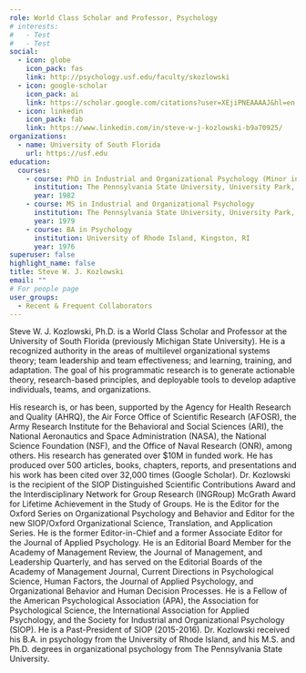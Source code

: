 ```yaml
---
role: World Class Scholar and Professor, Psychology
# interests:
#   - Test
#   - Test
social:
  - icon: globe
    icon_pack: fas
    link: http://psychology.usf.edu/faculty/skozlowski
  - icon: google-scholar
    icon_pack: ai
    link: https://scholar.google.com/citations?user=XEjiPNEAAAAJ&hl=en
  - icon: linkedin
    icon_pack: fab
    link: https://www.linkedin.com/in/steve-w-j-kozlowski-b9a70925/
organizations:
  - name: University of South Florida
    url: https://usf.edu
education:
  courses:
    - course: PhD in Industrial and Organizational Psychology (Minor in Organizational Behavior & Measurement)
      institution: The Pennsylvania State University, University Park, PA
      year: 1982
    - course: MS in Industrial and Organizational Psychology
      institution: The Pennsylvania State University, University Park, PA
      year: 1979
    - course: BA in Psychology
      institution: University of Rhode Island, Kingston, RI
      year: 1976
superuser: false
highlight_name: false
title: Steve W. J. Kozlowski
email: ""
# For people page
user_groups: 
  - Recent & Frequent Collaborators
---
```

Steve W. J. Kozlowski, Ph.D. is a World Class Scholar and Professor at the University of South Florida (previously Michigan State University). He is a recognized authority in the areas of multilevel organizational systems theory; team leadership and team effectiveness; and learning, training, and adaptation. The goal of his programmatic research is to generate actionable theory, research-based principles, and deployable tools to develop adaptive individuals, teams, and organizations. 

His research is, or has been, supported by the Agency for Health Research and Quality (AHRQ), the Air Force Office of Scientific Research (AFOSR), the Army Research Institute for the Behavioral and Social Sciences (ARI), the National Aeronautics and Space Administration (NASA), the National Science Foundation (NSF), and the Office of Naval Research (ONR), among others. His research has generated over $10M in funded work. He has produced over 500 articles, books, chapters, reports, and presentations and his work has been cited over 32,000 times (Google Scholar). Dr. Kozlowski is the recipient of the SIOP Distinguished Scientific Contributions Award and the Interdisciplinary Network for Group Research (INGRoup) McGrath Award for Lifetime Achievement in the Study of Groups. He is the Editor for the Oxford Series on Organizational Psychology and Behavior and Editor for the new SIOP/Oxford Organizational Science, Translation, and Application Series. He is the former Editor-in-Chief and a former Associate Editor for the Journal of Applied Psychology. He is an Editorial Board Member for the Academy of Management Review, the Journal of Management, and Leadership Quarterly, and has served on the Editorial Boards of the Academy of Management Journal, Current Directions in Psychological Science, Human Factors, the Journal of Applied Psychology, and Organizational Behavior and Human Decision Processes. He is a Fellow of the American Psychological Association (APA), the Association for Psychological Science, the International Association for Applied Psychology, and the Society for Industrial and Organizational Psychology (SIOP). He is a Past-President of SIOP (2015-2016). Dr. Kozlowski received his B.A. in psychology from the University of Rhode Island, and his M.S. and Ph.D. degrees in organizational psychology from The Pennsylvania State University.
